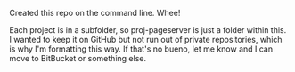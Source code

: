 Created this repo on the command line. Whee!

Each project is in a subfolder, so proj-pageserver is just a folder within this. I wanted to keep it on GitHub but not run out of private repositories, which is why I'm formatting this way. If that's no bueno, let me know and I can move to BitBucket or something else.

